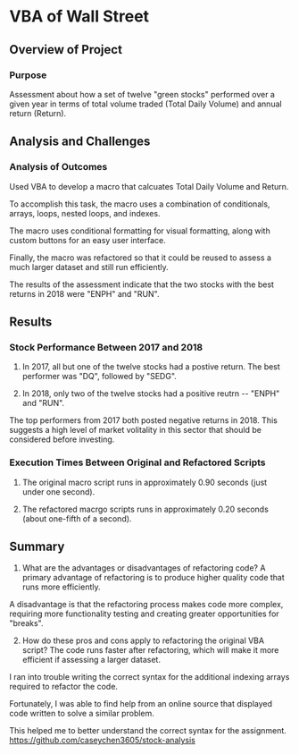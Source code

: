 # VBA of Wall Street

## Overview of Project

### Purpose
Assessment about how a set of twelve "green stocks" performed over a given year in terms of total volume traded (Total Daily Volume) and annual return (Return).

## Analysis and Challenges

### Analysis of Outcomes 
Used VBA to develop a macro that calcuates Total Daily Volume and Return.  

To accomplish this task, the macro uses a combination of conditionals, arrays, loops, nested loops, and indexes.

The macro uses conditional formatting for visual formatting, along with custom buttons for an easy user interface.

Finally, the macro was refactored so that it could be reused to assess a much larger dataset and still run efficiently.

The results of the assessment indicate that the two stocks with the best returns in 2018 were "ENPH" and "RUN".

## Results

### Stock Performance Between 2017 and 2018

1. In 2017, all but one of the twelve stocks had a postive return.  The best performer was "DQ", followed by "SEDG".

2. In 2018, only two of the twelve stocks had a positive reutrn -- "ENPH" and "RUN".  

The top performers from 2017 both posted negative returns in 2018.  This suggests a high level of market volitality in this sector that should be considered before investing.

### Execution Times Between Original and Refactored Scripts

1. The original macro script runs in approximately 0.90 seconds (just under one second).

2. The refactored macrgo scripts runs in approximately 0.20 seconds (about one-fifth of a second).

## Summary

1. What are the advantages or disadvantages of refactoring code?
A primary advantage of refactoring is to produce higher quality code that runs more efficiently.

A disadvantage is that the refactoring process makes code more complex, requiring more functionality testing and creating greater opportunities for "breaks".

2. How do these pros and cons apply to refactoring the original VBA script?
The code runs faster after refactoring, which will make it more efficient if assessing a larger dataset.

I ran into trouble writing the correct syntax for the additional indexing arrays required to refactor the code.

Fortunately, I was able to find help from an online source that displayed code written to solve a similar problem.  

This helped me to better understand the correct syntax for the assignment.
https://github.com/caseychen3605/stock-analysis 

